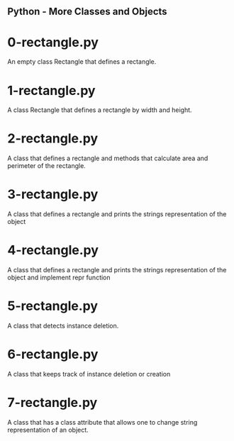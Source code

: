 ## Python - More Classes and Objects
# 0-rectangle.py
An empty class Rectangle that defines a rectangle.
# 1-rectangle.py
A class Rectangle that defines a rectangle by width and height.
# 2-rectangle.py
A class that defines a rectangle and methods that calculate area and perimeter of the rectangle.
# 3-rectangle.py
A class that defines a rectangle and prints the strings representation of the object
# 4-rectangle.py
A class that defines a rectangle and prints the strings representation of the object and implement repr function
# 5-rectangle.py
A class that detects instance deletion.
# 6-rectangle.py
A class that keeps track of instance deletion or creation
# 7-rectangle.py
A class that has a class attribute that allows one to change string representation of an object.
